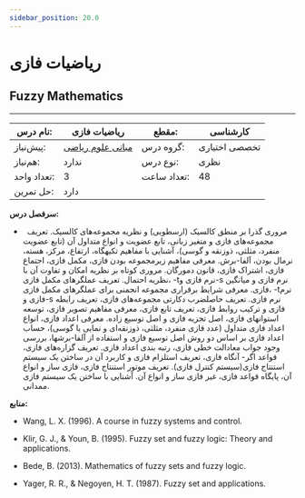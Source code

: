 ```yaml
---
sidebar_position: 20.0
---
```

# ریاضیات فازی
## Fuzzy Mathematics
_______________________________________________________________________________
| نام درس:    | ریاضیات فازی                                              | مقطع:       | کارشناسی      |
| ----------- | --------------------------------------------------------- | ----------- | ------------- |
| پیش‌نیاز:   | [مبانی علوم ریاضی](../base/Foundations-of-Mathematics.md) | گروه درس:   | تخصصی اختیاری |
| هم‌نیاز:    | ندارد                                                     | نوع درس:    | نظری          |
| تعداد واحد: | 3                                                         | تعداد ساعت: | 48            |
| حل تمرین:   |  دارد                                                     |             |               |

**سرفصل درس:**


- `	`مروری گذرا بر منطق کالسیک (ارسطویی) و نظریه مجموعه‌های کالسیک. تعریف مجموعه‌های فازی و متغیر زبانی، تابع عضویت و انواع متداول آن (تابع عضویت منفرد، مثلثی، ذوزنقه و گوسی)، آشنایی با مفاهیم تکیهگاه، ارتفاع، مرکز، هسته، نرمال بودن، آلفا-برش. معرفی مفاهیم زیرمجموعه بودن فازی، مکمل فازی، اجتماع فازی، اشتراک فازی، قانون دمورگان.  مروری کوتاه بر نظریه امکان و تفاوت آن با نظریه احتمال. تعریف عملگرهای مکمل فازی، -tنرم فازی و-s نرم فازی و میانگین فازی. معرفی شرایط برقراری مجموعه انجمنی برای عملگرهای مکمل فازی، -tنرم فازی و-s نرم فازی. تعریف حاصلضرب دکارتی مجموعه‌های فازی، تعریف رابطه فازی و ترکیب روابط فازی، تعریف تابع فازی، معرفی مفاهیم تصویر فازی، توسعه استوانهای فازی، اصل تجزیه فازی و اصل توسیع زاده. معرفی اعداد فازی، انواع اعداد فازی متداول (عدد فازی منفرد، مثلثی، ذوزنقه‌ای و نمایی یا گوسی)، حساب اعداد فازی بر اساس دو روش اصل توسیع فازی و استفاده از آلفا-برشها، بررسی وجود جواب معادالت خطی فازی، رتبه بندی اعداد فازی. تعریف گزاره‌های فازی، قواعد اگر- آنگاه فازی، تعریف استلزام فازی و کاربرد آن در ساختن یک سیستم استنتاج فازی(سیستم کنترل فازی). تعریف موتور استنتاج فازی، فازی ساز و انواع آن، پایگاه قواعد فازی، غیر فازی ساز و انواع آن. آشنایی با ساختن یک سیستم فازی ممدانی.


**منابع:**

- Wang, L. X. (1996). A course in fuzzy systems and control.

- Klir, G. J., & Youn, B. (1995). Fuzzy set and fuzzy logic: Theory and applications.

- Bede, B. (2013). Mathematics of fuzzy sets and fuzzy logic.

- Yager, R. R., & Negoyen, H. T. (1987). Fuzzy set and applications.
